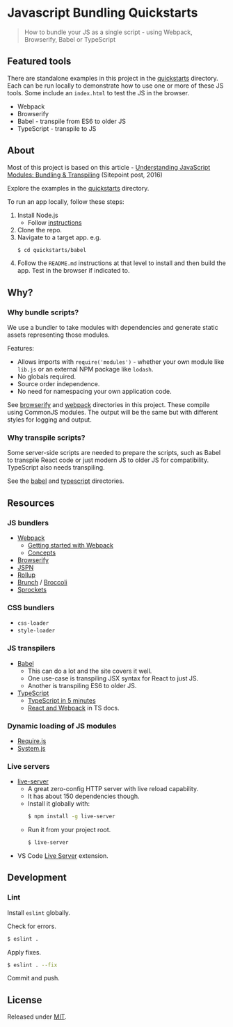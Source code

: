 # Javascript Bundling Quickstarts
> How to bundle your JS as a single script - using Webpack, Browserify, Babel or TypeScript


## Featured tools

There are standalone examples in this project in the [quickstarts](/quickstarts/) directory. Each can be run locally to demonstrate how to use one or more of these JS tools. Some include an `index.html` to test the JS in the browser.

- Webpack
- Browserify
- Babel - transpile from ES6 to older JS
- TypeScript - transpile to JS


## About

Most of this project is based on this article - [Understanding JavaScript Modules: Bundling & Transpiling](https://www.sitepoint.com/javascript-modules-bundling-transpiling/) (Sitepoint post, 2016)

Explore the examples in the [quickstarts](/quickstarts/) directory.

To run an app locally, follow these steps:

1. Install Node.js
    - Follow [instructions](https://gist.github.com/MichaelCurrin/aa1fc56419a355972b96bce23f3bccba)
1. Clone the repo.
1. Navigate to a target app. e.g.
    ```sh
    $ cd quickstarts/babel
    ```
1. Follow the `README.md` instructions at that level to install and then build the app. Test in the browser if indicated to.


## Why?

### Why bundle scripts?

We use a bundler to take modules with dependencies and generate static assets representing those modules.

Features:

- Allows imports with `require('modules')` - whether your own module like `lib.js` or an external NPM package like `lodash`.
- No globals required.
- Source order independence.
- No need for namespacing your own application code.

See [browserify](/quickstarts/browserify/) and [webpack](/quickstarts/webpack/) directories in this project. These compile using CommonJS modules. The output will be the same but with different styles for logging and output.


### Why transpile scripts?

Some server-side scripts are needed to prepare the scripts, such as Babel to transpile React code or just modern JS to older JS for compatibility. TypeScript also needs transpiling.

See the [babel](/quickstarts/babel/) and [typescript](/quickstarts/typescript) directories.


## Resources

### JS bundlers

- [Webpack](http://webpack.github.io/)
    - [Getting started with Webpack](webpack.github.io/docs/tutorials/getting-started/)
    - [Concepts](https://webpack.js.org/concepts)
- [Browserify](http://browserify.org/)
- [JSPN](http://jspm.io/)
- [Rollup](http://rollupjs.org/)
- [Brunch](http://brunch.io/) / [Broccoli](http://broccolijs.com/)
- [Sprockets](https://github.com/rails/sprockets)

### CSS bundlers

- `css-loader`
- `style-loader`

### JS transpilers

- [Babel](https://babeljs.io/)
    - This can do a lot and the site covers it well.
    - One use-case is transpiling JSX syntax for React to just JS.
    - Another is transpiling ES6 to older JS.
- [TypeScript](http://www.typescriptlang.org/)
    - [TypeScript in 5 minutes](https://www.typescriptlang.org/docs/handbook/typescript-in-5-minutes.html)
    - [React and Webpack](https://www.typescriptlang.org/docs/handbook/react-&-webpack.html) in TS docs.

### Dynamic loading of JS modules

- [Require.js](https://requirejs.org)
- [System.js](https://github.com/systemjs/systemjs)

### Live servers

- [live-server](https://www.npmjs.com/package/live-server)
    - A great zero-config HTTP server with live reload capability.
    - It has about 150 dependencies though.
    - Install it globally with:
        ```sh
        $ npm install -g live-server
        ```
    - Run it from your project root.
        ```sh
        $ live-server
        ```
- VS Code [Live Server](https://marketplace.visualstudio.com/items?itemName=ritwickdey.LiveServer) extension.


## Development

### Lint

Install `eslint` globally.

Check for errors.

```sh
$ eslint .
```

Apply fixes.

```sh
$ eslint . --fix
```

Commit and push.


## License

Released under [MIT](/LICENSE).
